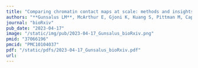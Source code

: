 ```yaml
---
title: "Comparing chromatin contact maps at scale: methods and insights"
authors: "**Gunsalus LM**, McArthur E, Gjoni K, Kuang S, Pittman M, Capra JA, Pollard KS."
journal: "bioRxiv"
pub_date: "2023-04-17"
image: "/static/img/pub/2023-04-17_Gunsalus_bioRxiv.png"
pmid: "37066196"
pmcid: "PMC10104037"
pdf: "/static/pdfs/2023-04-17_Gunsalus_bioRxiv.pdf"
url: 
---
```

